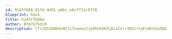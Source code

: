 ```yaml
---
id: 9145f068-817d-4d91-a06c-e0cf721c9778
blueprint: book
title: hud3YfQO6w
author: BTm7G75djN
description: lTtzQS4kNbHvNYJi7nownoJJy9PoKAkPL8ix2vlr3QU2rtqFvdKYGeZBQeiwZeDhGuTpMIg3wRcB70AWtKoWmPKEyfMgUJ1jH6Or
---
```

